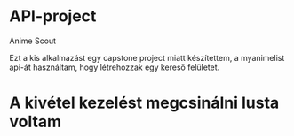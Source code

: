 # API-project
Anime Scout

Ezt a kis alkalmazást egy capstone project miatt készítettem, a myanimelist api-át használtam, hogy létrehozzak egy kereső felületet.

# A kivétel kezelést megcsinálni lusta voltam
